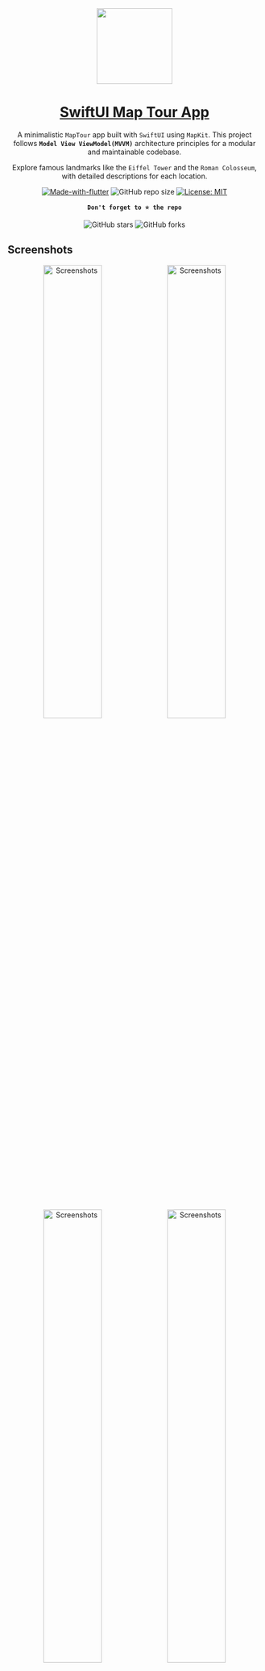 
<div align="center">

<img width="150" src="https://i.imgur.com/arNimDA.png">

<h1 style="border-bottom: none">
    <b><a href="#">SwiftUI Map Tour App</a></b>
</h1>

A minimalistic `MapTour` app built with `SwiftUI` using `MapKit`. This project follows **`Model View ViewModel(MVVM)`** architecture principles for a modular and maintainable codebase.

Explore famous landmarks like the `Eiffel Tower` and the `Roman Colosseum`, with detailed descriptions for each location.

[![Made-with-flutter](https://img.shields.io/badge/Made%20with-SwiftUI-orange)](https://flutter.dev/)
![GitHub repo size](https://img.shields.io/github/repo-size/ivansaul/SwiftUI-Map-Tour)
[![License: MIT](https://img.shields.io/badge/License-MIT-yellow.svg)](https://opensource.org/licenses/MIT)

**`Don't forget to ⭐ the repo`**

![GitHub stars](https://img.shields.io/github/stars/ivansaul/SwiftUI-Map-Tour?style=social)
![GitHub forks](https://img.shields.io/github/forks/ivansaul/SwiftUI-Map-Tour?style=social)

</div>

## Screenshots

<p align="center">
  <img src="https://i.imgur.com/8uqowY9.jpg" alt="Screenshots" width="48%">
  <img src="https://i.imgur.com/gdgpMce.jpg" alt="Screenshots" width="48%">

  <img src="https://i.imgur.com/aaAaMhm.jpg" alt="Screenshots" width="48%">
  <img src="https://i.imgur.com/KVwuWCN.jpg" alt="Screenshots" width="48%">
</p>

## Demo

<p align="center">
  <img src="https://i.imgur.com/ccGl78R.gif" alt="Demo">
</p>

## Credits

This app was created following a tutorial by [Swiftful Thinking][swiftfulthinking]. Swiftful Thinking is the BEST place to learn SwiftUI. Highly recommend.

[swiftfulthinking]: https://www.youtube.com/c/SwiftfulThinking
